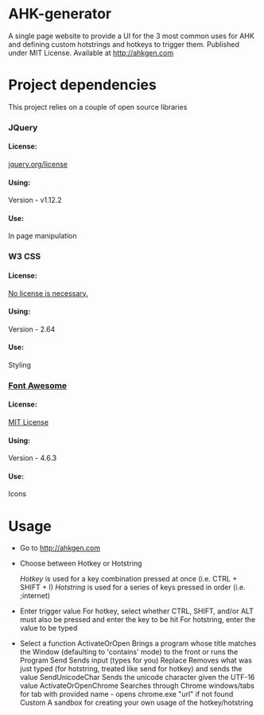 # AHK-generator
A single page website to provide a UI for the 3 most common uses for AHK and defining custom hotstrings and hotkeys to trigger them.
Published under MIT License.
Available at <http://ahkgen.com>


# Project dependencies
This project relies on a couple of open source libraries
 
### JQuery
#### License:
[jquery.org/license](https://jquery.org/license "JQuery license page")
#### Using:
Version - v1.12.2
#### Use:
In page manipulation

### W3 CSS
#### License:
[No license is necessary.](https://www.w3schools.com/w3css/ "W3 CSS home page")
#### Using:
Version - 2.64
#### Use:
Styling

### [Font Awesome](http://fontawesome.io/icons)
#### License:
[MIT License](https://opensource.org/licenses/MIT "OpenSource.org page" )
#### Using:
Version - 4.6.3
#### Use:
Icons

# Usage
* Go to <http://ahkgen.com>
* Choose between Hotkey or Hotstring

   *Hotkey* is used for a key combination pressed at once (i.e. CTRL + SHIFT + I)
   *Hotstring* is used for a series of keys pressed in order (i.e. ;internet)

* Enter trigger value
    For hotkey, select whether CTRL, SHIFT, and/or ALT must also be pressed and enter the key to be hit
    For hotstring, enter the value to be typed

* Select a function
    ActivateOrOpen
        Brings a program whose title matches the Window (defaulting to 'contains' mode) to the front or runs the Program
    Send
        Sends input (types for you)
    Replace
        Removes what was just typed (for hotstring, treated like send for hotkey) and sends the value
    SendUnicodeChar
        Sends the unicode character given the UTF-16 value
    ActivateOrOpenChrome
        Searches through Chrome windows/tabs for tab with provided name - opens chrome.exe "url" if not found
    Custom
        A sandbox for creating your own usage of the hotkey/hotstring